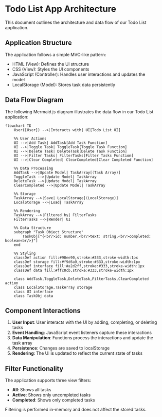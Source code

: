 # Todo List App Architecture

This document outlines the architecture and data flow of our Todo List application.

## Application Structure

The application follows a simple MVC-like pattern:
- HTML (View): Defines the UI structure
- CSS (View): Styles the UI components
- JavaScript (Controller): Handles user interactions and updates the model
- LocalStorage (Model): Stores task data persistently

## Data Flow Diagram

The following Mermaid.js diagram illustrates the data flow in our Todo List application:

```mermaid
flowchart TD
    User([User]) -->|Interacts with| UI[Todo List UI]
    
    %% User Actions
    UI -->|Add Task| AddTask[Add Task Function]
    UI -->|Toggle Task| ToggleTask[Toggle Task Function]
    UI -->|Delete Task| DeleteTask[Delete Task Function]
    UI -->|Filter Tasks| FilterTasks[Filter Tasks Function]
    UI -->|Clear Completed| ClearCompleted[Clear Completed Function]
    
    %% Data Processing
    AddTask -->|Update Model| TaskArray[(Task Array)]
    ToggleTask -->|Update Model| TaskArray
    DeleteTask -->|Update Model| TaskArray
    ClearCompleted -->|Update Model| TaskArray
    
    %% Storage
    TaskArray -->|Save| LocalStorage[(LocalStorage)]
    LocalStorage -->|Load| TaskArray
    
    %% Rendering
    TaskArray -->|Filtered by| FilterTasks
    FilterTasks -->|Render| UI
    
    %% Data Structure
    subgraph "Task Object Structure"
        TaskObj["{<br/>id: number,<br/>text: string,<br/>completed: boolean<br/>}"]
    end
    
    %% Styling
    classDef action fill:#90ee90,stroke:#333,stroke-width:1px
    classDef storage fill:#f9d6a0,stroke:#333,stroke-width:1px
    classDef interface fill:#a2d2ff,stroke:#333,stroke-width:1px
    classDef data fill:#ffc0cb,stroke:#333,stroke-width:1px
    
    class AddTask,ToggleTask,DeleteTask,FilterTasks,ClearCompleted action
    class LocalStorage,TaskArray storage
    class UI interface
    class TaskObj data
```

## Component Interactions

1. **User Input**: User interacts with the UI by adding, completing, or deleting tasks
2. **Event Handling**: JavaScript event listeners capture these interactions
3. **Data Manipulation**: Functions process the interactions and update the task array
4. **Persistence**: Changes are saved to localStorage
5. **Rendering**: The UI is updated to reflect the current state of tasks

## Filter Functionality

The application supports three view filters:
- **All**: Shows all tasks
- **Active**: Shows only uncompleted tasks
- **Completed**: Shows only completed tasks

Filtering is performed in-memory and does not affect the stored tasks.
